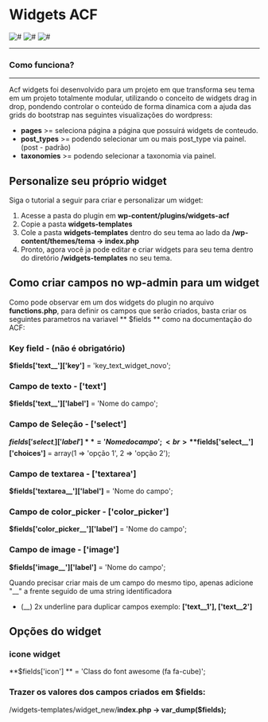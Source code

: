 # Widgets ACF
![#](https://img.shields.io/badge/release-v1.0.0-blue.svg?style=flat-square)
![#](https://img.shields.io/badge/Front--end-50%25-brightgreen.svg?style=flat-square)
![#](https://img.shields.io/badge/Back--end-90%25-yellow.svg?style=flat-square)

---
### Como funciona?
---

Acf widgets foi desenvolvido para um projeto em que transforma seu tema em um projeto totalmente modular, utilizando o conceito de widgets drag in drop, pondendo controlar o conteúdo de forma dinamica com a ajuda das grids do bootstrap nas seguintes visualizações do wordpress:

* **pages** >= seleciona página a página que possuirá widgets de conteudo.
* **post_types** >= podendo selecionar um ou mais post_type via painel. (post - padrão)
* **taxonomies** >= podendo selecionar a taxonomia via painel.


## Personalize seu próprio widget

Siga o tutorial a seguir para criar e personalizar um widget:

1. Acesse a pasta do plugin em **wp-content/plugins/widgets-acf**
2. Copie a pasta **widgets-templates**
3. Cole a pasta **widgets-templates** dentro do seu tema ao lado da **/wp-content/themes/tema -> index.php**
4. Pronto, agora você ja pode editar e criar widgets para seu tema dentro do diretório **/widgets-templates** no seu tema.

## Como criar campos no wp-admin para um widget
Como pode observar em um dos widgets do plugin no arquivo **functions.php**, para definir os campos que serão criados, basta criar os seguintes parametros na variavel ** $fields ** como na documentação do ACF:


### Key field - (não é obrigatório)
**$fields['text__']['key']** = 'key_text_widget_novo'; 



### Campo de texto - ['text']
**$fields['text__']['label']** = 'Nome do campo';



### Campo de Seleção - ['select']
**$fields['select__']['label']** = 'Nome do campo';<br>
**$fields['select__']['choices']** = array(1 => 'opção 1', 2 => 'opção 2');



### Campo de textarea - ['textarea']
**$fields['textarea__']['label']** = 'Nome do campo';


### Campo de color_picker - ['color_picker']
**$fields['color_picker__']['label']** = 'Nome do campo';



### Campo de image - ['image']
**$fields['image__']['label']** = 'Nome do campo';

Quando precisar criar mais de um campo do mesmo tipo, apenas adicione "__" a frente seguido de uma string identificadora
* (__) 2x underline para duplicar campos exemplo: **['text__1'], ['text__2']**

## Opções do widget

### icone widget
**$fields['icon'] ** = 'Class do font awesome (fa fa-cube)';


### Trazer os valores dos campos criados em $fields:

/widgets-templates/widget_new/**index.php -> var_dump($fields);**
